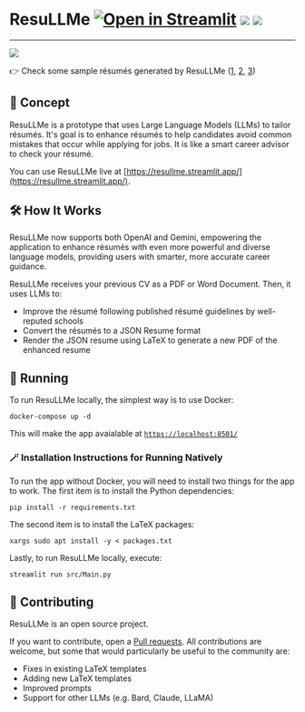 # ResuLLMe [![Open in Streamlit](https://static.streamlit.io/badges/streamlit_badge_black_white.svg)](https://resullme.streamlit.app/) [![](https://img.shields.io/github/license/IvanIsCoding/ResuLLMe)](https://github.com/IvanIsCoding/ResuLLMe/blob/main/LICENSE) ![](https://img.shields.io/badge/code%20style-black-black)

---

![](./.github/images/Preview.png)

👉 Check some sample résumés generated by ResuLLMe ([1](./.github/samples/Simple.pdf), [2](./.github/samples/Alta.pdf), [3](./.github/samples/Awesome.pdf))

## 🚀 Concept

ResuLLMe is a prototype that uses Large Language Models (LLMs) to tailor résumés. It's goal is to enhance résumés to help candidates avoid common mistakes that occur while applying for jobs. It is like a smart career advisor to check your résumé.

You can use ResuLLMe live at [https://resullme.streamlit.app/](https://resullme.streamlit.app/).

## 🛠 How It Works
ResuLLMe now supports both OpenAI and Gemini, empowering the application to enhance résumés with even more powerful and diverse language models, providing users with smarter, more accurate career guidance.  

ResuLLMe receives your previous CV as a PDF or Word Document. Then, it uses LLMs to:
* Improve the résumé following published résumé guidelines by well-reputed schools
* Convert the résumés to a JSON Resume format
* Render the JSON resume using LaTeX to generate a new PDF of the enhanced resume

## 🏃 Running

To run ResuLLMe locally, the simplest way is to use Docker:

```
docker-compose up -d
```

This will make the app avaialable at [`https://localhost:8501/`](https://localhost:8501/)

### 🪄 Installation Instructions for Running Natively

To run the app without Docker, you will need to install two things for the app to work. The first item is to install the Python dependencies:

```
pip install -r requirements.txt
```

The second item is to install the LaTeX packages:

```
xargs sudo apt install -y < packages.txt
```

Lastly, to run ResuLLMe locally, execute:

```
streamlit run src/Main.py
```

## 🤲 Contributing

ResuLLMe is an open source project.

If you want to contribute, open a [Pull requests](https://github.com/360macky/project-name/pulls). 
All contributions are welcome, but some that would particularly be useful to the community are:
* Fixes in existing LaTeX templates
* Adding new LaTeX templates
* Improved prompts
* Support for other LLMs (e.g. Bard, Claude, LLaMA)
